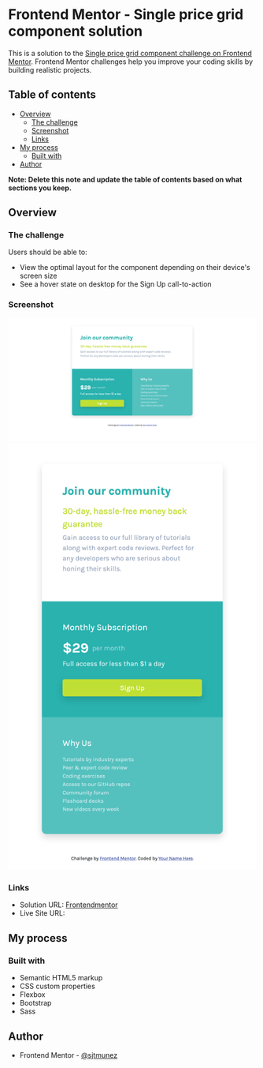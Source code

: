 # Frontend Mentor - Single price grid component solution

This is a solution to the [Single price grid component challenge on Frontend Mentor](https://www.frontendmentor.io/challenges/single-price-grid-component-5ce41129d0ff452fec5abbbc). Frontend Mentor challenges help you improve your coding skills by building realistic projects. 

## Table of contents

- [Overview](#overview)
  - [The challenge](#the-challenge)
  - [Screenshot](#screenshot)
  - [Links](#links)
- [My process](#my-process)
  - [Built with](#built-with)
- [Author](#author)

**Note: Delete this note and update the table of contents based on what sections you keep.**

## Overview

### The challenge

Users should be able to:

- View the optimal layout for the component depending on their device's screen size
- See a hover state on desktop for the Sign Up call-to-action

### Screenshot

![](./screenshot-desktop.png)
![](./screenshot-mobile.png)

### Links

- Solution URL: [Frontendmentor](https://www.frontendmentor.io/solutions/single-price-grid-component-challenge-j_uL_v3rZ)
- Live Site URL: [](https://your-live-site-url.com)

## My process

### Built with

- Semantic HTML5 markup
- CSS custom properties
- Flexbox
- Bootstrap
- Sass

## Author

- Frontend Mentor - [@sjtmunez](https://www.frontendmentor.io/profile/sjtmunez)
